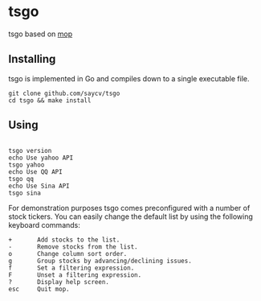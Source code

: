 # tsgo
tsgo based on [mop](https://github.com/mop-tracker/mop)

## Installing

tsgo is implemented in Go and compiles down to a single executable file.

```BATCH
git clone github.com/saycv/tsgo
cd tsgo && make install
```

## Using

```BATCH

tsgo version
echo Use yahoo API
tsgo yahoo
echo Use QQ API
tsgo qq
echo Use Sina API
tsgo sina

```

For demonstration purposes tsgo comes preconfigured with a number of
stock tickers. You can easily change the default list by using the
following keyboard commands:

    +       Add stocks to the list.
    -       Remove stocks from the list.
    o       Change column sort order.
    g       Group stocks by advancing/declining issues.
    f       Set a filtering expression.
    F       Unset a filtering expression.
    ?       Display help screen.
    esc     Quit mop.
